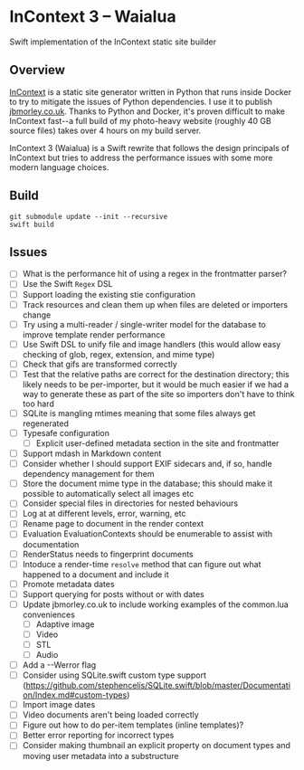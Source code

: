 # InContext 3 – Waialua

Swift implementation of the InContext static site builder

## Overview

[InContext](https://incontext.app) is a static site generator written in Python that runs inside Docker to try to mitigate the issues of Python dependencies. I use it to publish [jbmorley.co.uk](https://jbmorley.co.uk). Thanks to Python and Docker, it's proven difficult to make InContext fast--a full build of my photo-heavy website (roughly 40 GB source files) takes over 4 hours on my build server.

InContext 3 (Waialua) is a Swift rewrite that follows the design principals of InContext but tries to address the performance issues with some more modern language choices.

## Build

```
git submodule update --init --recursive
swift build
```

## Issues

- [ ] What is the performance hit of using a regex in the frontmatter parser?
- [ ] Use the Swift `Regex` DSL
- [ ] Support loading the existing stie configuration
- [ ] Track resources and clean them up when files are deleted or importers change
- [ ] Try using a multi-reader / single-writer model for the database to improve template render performance
- [ ] Use Swift DSL to unify file and image handlers (this would allow easy checking of glob, regex, extension, and mime
      type)
- [ ] Check that gifs are transformed correctly
- [ ] Test that the relative paths are correct for the destination directory; this likely needs to be per-importer, but
      it would be much easier if we had a way to generate these as part of the site so importers don't have to think too
      hard
- [ ] SQLite is mangling mtimes meaning that some files always get regenerated
- [ ] Typesafe configuration
    - [ ] Explicit user-defined metadata section in the site and frontmatter
- [ ] Support mdash in Markdown content
- [ ] Consider whether I should support EXIF sidecars and, if so, handle dependency management for them
- [ ] Store the document mime type in the database; this should make it possible to automatically select
      all images etc
- [ ] Consider special files in directories for nested behaviours
- [ ] Log at at different levels, error, warning, etc
- [ ] Rename page to document in the render context
- [ ] Evaluation EvaluationContexts should be enumerable to assist with documentation
- [ ] RenderStatus needs to fingerprint documents
- [ ] Intoduce a render-time `resolve` method that can figure out what happened to a document and include it
- [ ] Promote metadata dates
- [ ] Support querying for posts without or with dates
- [ ] Update jbmorley.co.uk to include working examples of the common.lua conveniences
  - [ ] Adaptive image
  - [ ] Video
  - [ ] STL
  - [ ] Audio
- [ ] Add a --Werror flag
- [ ] Consider using SQLite.swift custom type support (https://github.com/stephencelis/SQLite.swift/blob/master/Documentation/Index.md#custom-types)
- [ ] Import image dates
- [ ] Video documents aren't being loaded correctly
- [ ] Figure out how to do per-item templates (inline templates)?
- [ ] Better error reporting for incorrect types
- [ ] Consider making thumbnail an explicit property on document types and moving user metadata into a substructure
